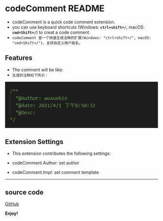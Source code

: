 # codeComment README

* codeComment is a quick code comment extension.
* you can use keyboard shortcuts (Windows: **`ctrl+shift+/`**, macOS: **`cmd+Shift+/`**) to creat a code comment.
* `codeComment 是一个快速生成注释的扩展(Windows: "ctrl+shift+/", macOS: "cmd+Shift+/")。支持自定义用户姓名。`

## Features

* The comment will be like:
* `生成的注释如下所示：`

![](https://raw.githubusercontent.com/xuebinWu/codecomments/master/images/example.png)

## Extension Settings

* This extension contributes the following settings:

* codeComment.Author: set author
* codeComment.tmpl: set comment template

-----------------------------------------------------------------------------------------------------------
## source code

[GitHub](https://github.com/xuebinWu/codecomments.git)

**Enjoy!**
